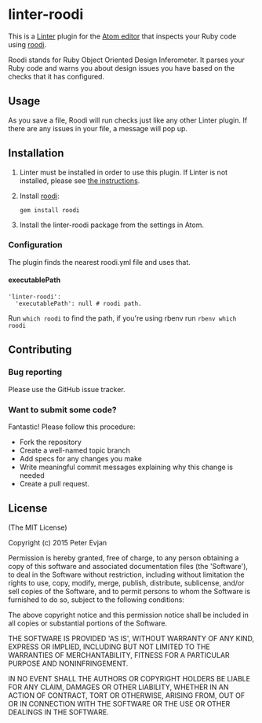linter-roodi
=========================

This is a [Linter](https://github.com/AtomLinter/Linter) plugin for the [Atom editor](https://atom.io) that inspects your Ruby code using [roodi](https://github.com/roodi/roodi).

Roodi stands for Ruby Object Oriented Design Inferometer. It parses your Ruby code and warns you about design issues you have based on the checks that it has configured.

## Usage
As you save a file, Roodi will run checks just like any other Linter plugin. If there are any issues in your file, a message will pop up.

## Installation

1. Linter must be installed in order to use this plugin. If Linter is not installed, please see [the instructions](https://github.com/AtomLinter/Linter).
1. Install [roodi](https://github.com/roodi/roodi):

   ```
   gem install roodi
   ```
1. Install the linter-roodi package from the settings in Atom.

### Configuration
The plugin finds the nearest roodi.yml file and uses that.

#### executablePath
```
'linter-roodi':
  'executablePath': null # roodi path.
```
Run `which roodi` to find the path, if you're using rbenv run `rbenv which roodi`

## Contributing

### Bug reporting
Please use the GitHub issue tracker.

### Want to submit some code?
Fantastic! Please follow this procedure:
- Fork the repository
- Create a well-named topic branch
- Add specs for any changes you make
- Write meaningful commit messages explaining why this change is needed
- Create a pull request.

## License

(The MIT License)

Copyright (c) 2015 Peter Evjan

Permission is hereby granted, free of charge, to any person obtaining a copy of this software and associated documentation files (the 'Software'), to deal in the Software without restriction, including without limitation the rights to use, copy, modify, merge, publish, distribute, sublicense, and/or sell copies of the Software, and to permit persons to whom the Software is furnished to do so, subject to the following conditions:

The above copyright notice and this permission notice shall be included in all copies or substantial portions of the Software.

THE SOFTWARE IS PROVIDED 'AS IS', WITHOUT WARRANTY OF ANY KIND, EXPRESS OR IMPLIED, INCLUDING BUT NOT LIMITED TO THE WARRANTIES OF MERCHANTABILITY, FITNESS FOR A PARTICULAR PURPOSE AND NONINFRINGEMENT.

IN NO EVENT SHALL THE AUTHORS OR COPYRIGHT HOLDERS BE LIABLE FOR ANY CLAIM, DAMAGES OR OTHER LIABILITY, WHETHER IN AN ACTION OF CONTRACT, TORT OR OTHERWISE, ARISING FROM, OUT OF OR IN CONNECTION WITH THE SOFTWARE OR THE USE OR OTHER DEALINGS IN THE SOFTWARE.

